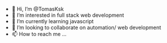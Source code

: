 - 👋 Hi, I’m @TomasKsk
- 👀 I’m interested in full stack web development
- 🌱 I’m currently learning javascript
- 💞️ I’m looking to collaborate on automation/ web development
- 📫 How to reach me ...

<!---
TomasKsk/TomasKsk is a ✨ special ✨ repository because its `README.md` (this file) appears on your GitHub profile.
You can click the Preview link to take a look at your changes.
--->
